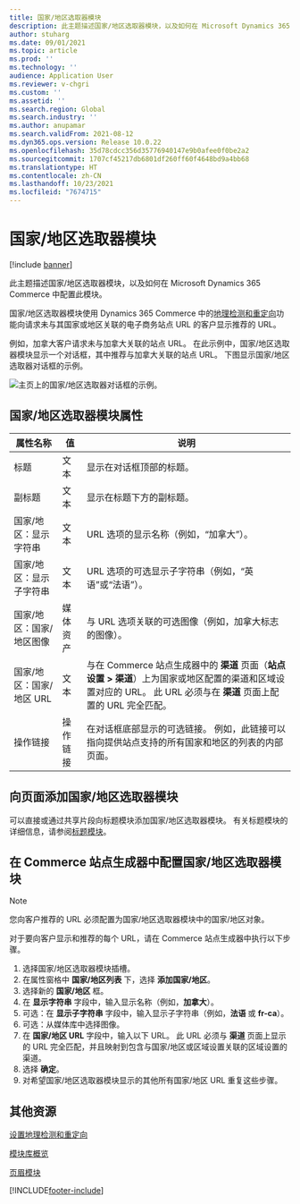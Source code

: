 ```yaml
---
title: 国家/地区选取器模块
description: 此主题描述国家/地区选取器模块，以及如何在 Microsoft Dynamics 365 Commerce 中配置此模块。
author: stuharg
ms.date: 09/01/2021
ms.topic: article
ms.prod: ''
ms.technology: ''
audience: Application User
ms.reviewer: v-chgri
ms.custom: ''
ms.assetid: ''
ms.search.region: Global
ms.search.industry: ''
ms.author: anupamar
ms.search.validFrom: 2021-08-12
ms.dyn365.ops.version: Release 10.0.22
ms.openlocfilehash: 35d78cdcc356d35776940147e9b0afee0f0be2a2
ms.sourcegitcommit: 1707cf45217db6801df260ff60f4648bd9a4bb68
ms.translationtype: HT
ms.contentlocale: zh-CN
ms.lasthandoff: 10/23/2021
ms.locfileid: "7674715"
---
```

# <a name="countryregion-picker-module"></a>国家/地区选取器模块

[!include [banner](includes/banner.md)]

此主题描述国家/地区选取器模块，以及如何在 Microsoft Dynamics 365 Commerce 中配置此模块。

国家/地区选取器模块使用 Dynamics 365 Commerce 中的[地理检测和重定向](geo-detection-redirection.md)功能向请求未与其国家或地区关联的电子商务站点 URL 的客户显示推荐的 URL。

例如，加拿大客户请求未与加拿大关联的站点 URL。 在此示例中，国家/地区选取器模块显示一个对话框，其中推荐与加拿大关联的站点 URL。 下图显示国家/地区选取器对话框的示例。

![主页上的国家/地区选取器对话框的示例。](./media/Geo_country-region-module-insitu.png)

## <a name="countryregion-picker-module-properties"></a>国家/地区选取器模块属性

| 属性名称              | 值       | 说明 |
| -------------------------- | ----------- | ----------- |
| 标题                    | 文本        | 显示在对话框顶部的标题。 |
| 副标题                 | 文本        | 显示在标题下方的副标题。 |
| 国家/地区：显示字符串    | 文本        | URL 选项的显示名称（例如，“加拿大”）。 |
| 国家/地区：显示子字符串 | 文本        | URL 选项的可选显示子字符串（例如，“英语”或“法语”）。 |
| 国家/地区：国家/地区图像     | 媒体资产 | 与 URL 选项关联的可选图像（例如，加拿大标志的图像）。 |
| 国家/地区：国家/地区 URL       | 文本        | 与在 Commerce 站点生成器中的 **渠道** 页面（**站点设置 \> 渠道**）上为国家或地区配置的渠道和区域设置对应的 URL。 此 URL 必须与在 **渠道** 页面上配置的 URL 完全匹配。 |
| 操作链接                | 操作链接 | 在对话框底部显示的可选链接。 例如，此链接可以指向提供站点支持的所有国家和地区的列表的内部页面。 |

## <a name="add-a-countryregion-picker-module-to-a-page"></a>向页面添加国家/地区选取器模块

可以直接或通过共享片段向标题模块添加国家/地区选取器模块。 有关标题模块的详细信息，请参阅[标题模块](author-header-module.md)。

## <a name="configure-the-countryregion-picker-module-in-commerce-site-builder"></a>在 Commerce 站点生成器中配置国家/地区选取器模块

> [!NOTE]
> 您向客户推荐的 URL 必须配置为国家/地区选取器模块中的国家/地区对象。

对于要向客户显示和推荐的每个 URL，请在 Commerce 站点生成器中执行以下步骤。

1. 选择国家/地区选取器模块插槽。
1. 在属性窗格中 **国家/地区列表** 下，选择 **添加国家/地区**。
1. 选择新的 **国家/地区** 框。
1. 在 **显示字符串** 字段中，输入显示名称（例如，**加拿大**）。
1. 可选：在 **显示子字符串** 字段中，输入显示子字符串（例如，**法语** 或 **fr-ca**）。
1. 可选：从媒体库中选择图像。
1. 在 **国家/地区 URL**  字段中，输入以下 URL。 此 URL 必须与 **渠道** 页面上显示的 URL 完全匹配，并且映射到包含与国家/地区或区域设置关联的区域设置的渠道。
1. 选择 **确定**。
1. 对希望国家/地区选取器模块显示的其他所有国家/地区 URL 重复这些步骤。

## <a name="additional-resources"></a>其他资源

[设置地理检测和重定向](geo-detection-redirection.md)

[模块库概览](starter-kit-overview.md)

[页眉模块](author-header-module.md)

[!INCLUDE[footer-include](../includes/footer-banner.md)]

